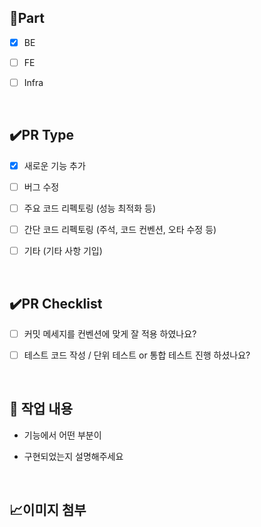<!-- 제목 : convention: 기능명#issue 번호
  ex) [FEAT] : pull request template #17-->

## 📝Part
- [x] BE
- [ ] FE
- [ ] Infra

  <br/>

## ✔️PR Type
- [x] 새로운 기능 추가
- [ ] 버그 수정
- [ ] 주요 코드 리펙토링 (성능 최적화 등)
- [ ] 간단 코드 리펙토링 (주석, 코드 컨벤션, 오타 수정 등)
- [ ] 기타 (기타 사항 기입)

  <br/>

## ✔️PR Checklist
- [ ] 커밋 메세지를 컨벤션에 맞게 잘 적용 하였나요?
- [ ] 테스트 코드 작성 / 단위 테스트 or 통합 테스트 진행 하셨나요?

  <br/>

## 🔎 작업 내용

<!--#{Issue번호} + Enter
ex) #17
이슈와 PR 연결을 위해 사용합니다!-->

- 기능에서 어떤 부분이
- 구현되었는지 설명해주세요

  <br/>

## 📈이미지 첨부
